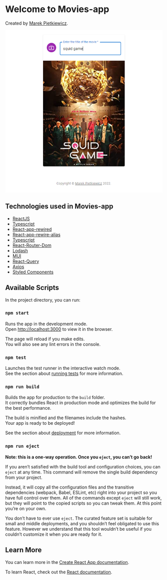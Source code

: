 # Welcome to Movies-app

Created by [Marek Pietkiewicz](https://www.linkedin.com/in/marek-pietkiewicz-b7132813/).

![image](https://github.com/marekpietkiewicz/mavies-app/blob/master/public/preview.PNG?raw=true)

## Technologies used in Movies-app

- [ReactJS](https://reactjs.org/)
- [Typescript](https://www.typescriptlang.org/)
- [React-app-rewired](https://github.com/timarney/react-app-rewired#readme)
- [React-app-rewire-alias](https://github.com/oklas/react-app-rewire-alias)
- [Typescript](https://www.typescriptlang.org/)
- [React-Router-Dom](https://github.com/remix-run/react-router)
- [Lodash](https://lodash.com/)
- [MUI](https://mui.com/)
- [React-Query](https://react-query.tanstack.com/)
- [Axios](https://axios-http.com/)
- [Styled Components](https://styled-components.com/)

## Available Scripts

In the project directory, you can run:

### `npm start`

Runs the app in the development mode.\
Open [http://localhost:3000](http://localhost:3000) to view it in the browser.

The page will reload if you make edits.\
You will also see any lint errors in the console.

### `npm test`

Launches the test runner in the interactive watch mode.\
See the section about [running tests](https://facebook.github.io/create-react-app/docs/running-tests) for more information.

### `npm run build`

Builds the app for production to the `build` folder.\
It correctly bundles React in production mode and optimizes the build for the best performance.

The build is minified and the filenames include the hashes.\
Your app is ready to be deployed!

See the section about [deployment](https://facebook.github.io/create-react-app/docs/deployment) for more information.

### `npm run eject`

**Note: this is a one-way operation. Once you `eject`, you can’t go back!**

If you aren’t satisfied with the build tool and configuration choices, you can `eject` at any time. This command will remove the single build dependency from your project.

Instead, it will copy all the configuration files and the transitive dependencies (webpack, Babel, ESLint, etc) right into your project so you have full control over them. All of the commands except `eject` will still work, but they will point to the copied scripts so you can tweak them. At this point you’re on your own.

You don’t have to ever use `eject`. The curated feature set is suitable for small and middle deployments, and you shouldn’t feel obligated to use this feature. However we understand that this tool wouldn’t be useful if you couldn’t customize it when you are ready for it.

## Learn More

You can learn more in the [Create React App documentation](https://facebook.github.io/create-react-app/docs/getting-started).

To learn React, check out the [React documentation](https://reactjs.org/).
